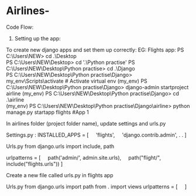 # Airlines-

Code Flow:
1. Setting up the app:

To create new django apps and set them up correctly:
EG: Flights app:
PS C:\Users\NEW> cd .\Desktop\
PS C:\Users\NEW\Desktop> cd '.\Python practise\'
PS C:\Users\NEW\Desktop\Python practise> cd .\Django\
PS C:\Users\NEW\Desktop\Python practise\Django> my_env\Scripts\activate        # Activate virtual env
(my_env) PS C:\Users\NEW\Desktop\Python practise\Django> django-admin startproject airline
(my_env) PS C:\Users\NEW\Desktop\Python practise\Django> cd .\airline\
(my_env) PS C:\Users\NEW\Desktop\Python practise\Django\airline> python manage.py startapp flights #App 1

In airlines folder (project folder name), update settings and urls.py

Settings.py :
INSTALLED_APPS = [
    'flights',
    'django.contrib.admin',
    .
    .
    ]
    
Urls.py
from django.urls import include, path

urlpatterns = [
    path('admin/', admin.site.urls),
    path("flight/", include("flights.urls"))
]

Create a new file called urls.py in flights app

Urls.py
from django.urls import path
from . import views
urlpatterns = [
    
]